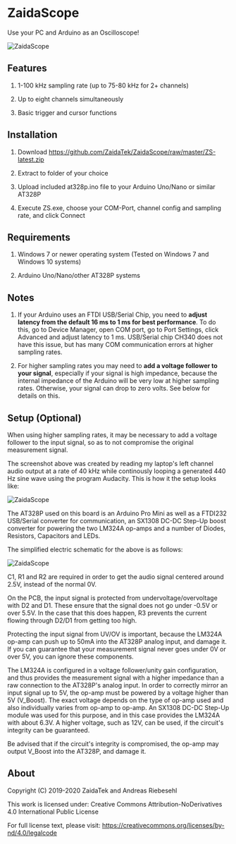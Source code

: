# ZaidaScope



Use your PC and Arduino as an Oscilloscope!



![ZaidaScope](https://github.com/ZaidaTek/ZaidaScope/blob/master/ZS-latest.png "")



## Features

1) 1-100 kHz sampling rate (up to 75-80 kHz for 2+ channels)

2) Up to eight channels simultaneously

3) Basic trigger and cursor functions



## Installation

1) Download https://github.com/ZaidaTek/ZaidaScope/raw/master/ZS-latest.zip

2) Extract to folder of your choice

3) Upload included at328p.ino file to your Arduino Uno/Nano or similar AT328P

4) Execute ZS.exe, choose your COM-Port, channel config and sampling rate, and click Connect



## Requirements

1) Windows 7 or newer operating system (Tested on Windows 7 and Windows 10 systems)

2) Arduino Uno/Nano/other AT328P systems



## Notes

1) If your Arduino uses an FTDI USB/Serial Chip, you need to **adjust latency from the default 16 ms to 1 ms for best performance**. To do this, go to Device Manager, open COM port, go to Port Settings, click Advanced and adjust latency to 1 ms. USB/Serial chip CH340 does not have this issue, but has many COM communication errors at higher sampling rates.

2) For higher sampling rates you may need to **add a voltage follower to your signal**, especially if your signal is high impedance, because the internal impedance of the Arduino will be very low at higher sampling rates. Otherwise, your signal can drop to zero volts. See below for details on this.



## Setup (Optional)

When using higher sampling rates, it may be necessary to add a voltage follower to the input signal, so as to not compromise the original measurement signal.

The screenshot above was created by reading my laptop's left channel audio output at a rate of 40 kHz while continously looping a generated 440 Hz sine wave using the program Audacity. This is how it the setup looks like:

![ZaidaScope](https://github.com/ZaidaTek/ZaidaScope/blob/master/ZS-Setup.jpg "")

The AT328P used on this board is an Arduino Pro Mini as well as a FTDI232 USB/Serial converter for communication, an SX1308 DC-DC Step-Up boost converter for powering the two LM324A op-amps and a number of Diodes, Resistors, Capacitors and LEDs.

The simplified electric schematic for the above is as follows:

![ZaidaScope](https://github.com/ZaidaTek/ZaidaScope/blob/master/ZS-Setup.png "")

C1, R1 and R2 are required in order to get the audio signal centered around 2.5V, instead of the normal 0V.

On the PCB, the input signal is protected from undervoltage/overvoltage with D2 and D1. These ensure that the signal does not go under -0.5V or over 5.5V. In the case that this does happen, R3 prevents the current flowing through D2/D1 from getting too high.

Protecting the input signal from UV/OV is important, because the LM324A op-amp can push up to 50mA into the AT328P analog input, and damage it. If you can guarantee that your measurement signal never goes under 0V or over 5V, you can ignore these components.

The LM324A is configured in a voltage follower/unity gain configuration, and thus provides the measurement signal with a higher impedance than a raw connection to the AT328P's analog input. In order to correctly mirror an input signal up to 5V, the op-amp must be powered by a voltage higher than 5V (V_Boost). The exact voltage depends on the type of op-amp used and also individually varies from op-amp to op-amp. An SX1308 DC-DC Step-Up module was used for this purpose, and in this case provides the LM324A with about 6.3V. A higher voltage, such as 12V, can be used, if the circuit's integrity can be guaranteed.

Be advised that if the circuit's integrity is compromised, the op-amp may output V_Boost into the AT328P, and damage it.


## About

Copyright (C) 2019-2020 ZaidaTek and Andreas Riebesehl

This work is licensed under: Creative Commons Attribution-NoDerivatives 4.0 International Public License

For full license text, please visit: https://creativecommons.org/licenses/by-nd/4.0/legalcode
